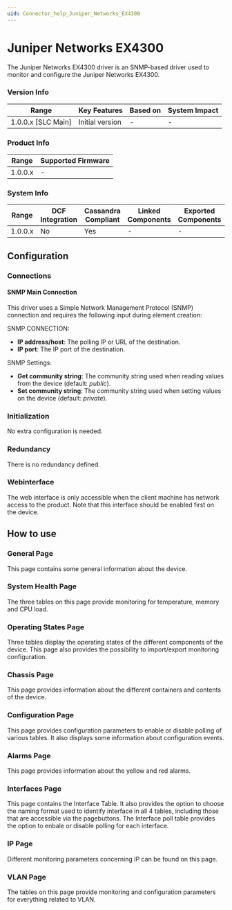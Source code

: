 ```yaml
---
uid: Connector_help_Juniper_Networks_EX4300
---
```


# Juniper Networks EX4300

The Juniper Networks EX4300 driver is an SNMP-based driver used to monitor and configure the Juniper Networks EX4300.

### Version Info

| **Range**            | **Key Features** | **Based on** | **System Impact** |
|----------------------|------------------|--------------|-------------------|
| 1.0.0.x \[SLC Main\] | Initial version  | \-           | \-                |

### Product Info

| **Range** | **Supported Firmware** |
|-----------|------------------------|
| 1.0.0.x   | \-                     |

### System Info

| **Range** | **DCF Integration** | **Cassandra Compliant** | **Linked Components** | **Exported Components** |
|-----------|---------------------|-------------------------|-----------------------|-------------------------|
| 1.0.0.x   | No                  | Yes                     | \-                    | \-                      |

## Configuration

### Connections

#### SNMP Main Connection

This driver uses a Simple Network Management Protocol (SNMP) connection and requires the following input during element creation:

SNMP CONNECTION:

- **IP address/host**: The polling IP or URL of the destination.
- **IP port**: The IP port of the destination.

SNMP Settings:

- **Get community string**: The community string used when reading values from the device (default: *public*).
- **Set community string**: The community string used when setting values on the device (default: *private*).

### Initialization

No extra configuration is needed.

### Redundancy

There is no redundancy defined.

### Webinterface

The web interface is only accessible when the client machine has network access to the product. Note that this interface should be enabled first on the device.

## How to use

### General Page

This page contains some general information about the device.

### System Health Page

The three tables on this page provide monitoring for temperature, memory and CPU load.

### Operating States Page

Three tables display the operating states of the different components of the device.
This page also provides the possibility to import/export monitoring configuration.

### Chassis Page

This page provides information about the different containers and contents of the device.

### Configuration Page

This page provides configuration parameters to enable or disable polling of various tables.
It also displays some information about configuration events.

### Alarms Page

This page provides information about the yellow and red alarms.

### Interfaces Page

This page contains the Interface Table. It also provides the option to choose the naming format used to identify interface in all 4 tables, including those that are accessible via the pagebuttons.
The Interface poll table provides the option to enbale or disable polling for each interface.

### IP Page

Different monitoring parameters concerning IP can be found on this page.

### VLAN Page

The tables on this page provide monitoring and configuration parameters for everything related to VLAN.


